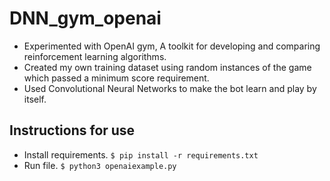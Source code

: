 # DNN_gym_openai

* Experimented with OpenAI gym, A toolkit for developing and comparing reinforcement learning algorithms.
* Created my own training dataset using random instances of the game which passed a minimum score requirement. 
* Used Convolutional Neural Networks to make the bot learn and play by itself.

## Instructions for use

* Install requirements. `$ pip install -r requirements.txt`
* Run file. `$ python3 openaiexample.py`

